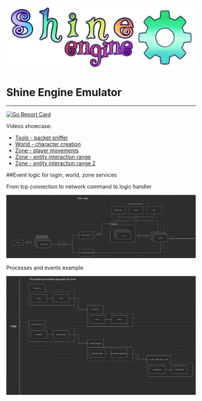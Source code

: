![](assets/shine.png)
# Shine Engine Emulator

---
[![Go Report Card](https://goreportcard.com/badge/github.com/shine-o/shine.engine.emulator)](https://goreportcard.com/report/github.com/shine-o/shine.engine.emulator)


Videos showcase: 

- [Tools - packet sniffer](https://www.youtube.com/watch?v=Y08oHJucHRI)
- [World - character creation](https://www.youtube.com/watch?v=GF7cUkPe6BI&t=16s)
- [Zone  - player movements](https://www.youtube.com/watch?v=WPR9IcppmkI)
- [Zone  - entity interaction range](https://www.youtube.com/watch?v=cSnldVbl2wA&feature=youtu.be)
- [Zone  - entity interaction range 2](https://www.youtube.com/watch?v=roSZNHxg7o4)


##Event logic for login, world, zone services

From tcp connection to network command to logic handler

![](docs/zone-logic.PNG)

Processes and events example

![](docs/process-events.PNG)
